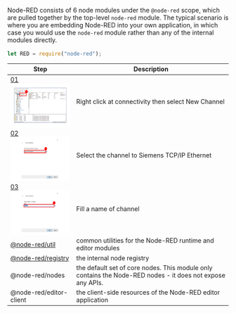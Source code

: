 Node-RED consists of 6 node modules under the `@node-red` scope, which are pulled together
by the top-level `node-red` module. The typical scenario is where you are embedding Node-RED into your
own application, in which case you would use the `node-red` module rather than any of the
internal modules directly.

```javascript
let RED = require("node-red");
```


Step | Description
-------|-------
[ 01 <img align= "center" width=200px height=100px src="https://raw.githubusercontent.com/watthanai/Node-Red-PIAPI/master/images/kepware/Connect%20PLC%20Siemens%20to%20Kepware/Slide1.PNG">](https://raw.githubusercontent.com/watthanai/Node-Red-PIAPI/master/images/kepware/Connect%20PLC%20Siemens%20to%20Kepware/Slide1.PNG) | Right click at connectivity then select New Channel
[ 02 <img align= "center" width=200px height=100px src="https://raw.githubusercontent.com/watthanai/Node-Red-PIAPI/master/images/kepware/Connect%20PLC%20Siemens%20to%20Kepware/Slide2.PNG">](https://raw.githubusercontent.com/watthanai/Node-Red-PIAPI/master/images/kepware/Connect%20PLC%20Siemens%20to%20Kepware/Slide2.PNG) | Select the channel to Siemens TCP/IP Ethernet
[03 <img align= "center" width=200px height=100px src="https://raw.githubusercontent.com/watthanai/Node-Red-PIAPI/master/images/kepware/Connect%20PLC%20Siemens%20to%20Kepware/Slide3.PNG">](https://raw.githubusercontent.com/watthanai/Node-Red-PIAPI/master/images/kepware/Connect%20PLC%20Siemens%20to%20Kepware/Slide3.PNG) |  Fill a name of channel
[@node-red/util](@node-red_util.html) | common utilities for the Node-RED runtime and editor modules
[@node-red/registry](@node-red_registry.html) | the internal node registry
@node-red/nodes | the default set of core nodes. This module only contains the Node-RED nodes - it does not expose any APIs.
@node-red/editor-client | the client-side resources of the Node-RED editor application